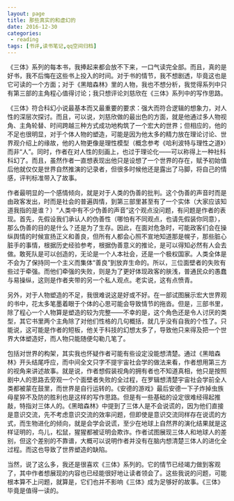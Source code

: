 ```yaml
---
layout: page
title: 那些真实的和虚幻的
date: 2016-12-30
categories:
 - reading
tags: [书评,读书笔记,qq空间归档]
---
```


《三体》系列的每本书，我捧起来都会放不下来，一口气读完全部。而且，真的是好书，我不后悔在这些书上投入的时间。对于书的情节，我不想剧透，毕竟这也是它可读的一个方面；对于《黑暗森林》里的人物，我也不想分析，我觉得系列中只有第三部的主角程心值得讨论；我只想评论刘慈欣在《三体》系列中的写作思路。

《三体》符合科幻小说最基本而又最重要的要求：强大而符合逻辑的想象力，对人性的深层次探讨。而且，可以说，刘慈欣做的最出色的方面，就是他通过多人物视角、主角轮替、时间跨越三种方式成功地构筑了一个宏大的世界；但相应的，他的不足也很明显，对于个体人物的塑造，可能是因为他太多的精力放在理论讨论、世界观介绍上的缘故，他的人物更像是理性模型（概念参考《哈利波特与理性之道》）而非“人”。同时，作者在对人性的刻画上，也过于理论化——可以称得上一种社科科幻了。而且，虽然作者一直想表现出他只是设想了一个世界的存在，赋予初始值后他就仅仅是世界自然推演的记录者，但很多时候他还是露出了马脚，将自己的情感，评判标准带入了故事。

作者最明显的一个感情倾向，就是对于人类的伪善的批判。这个伪善的声音时而是由政客发出，时而是社会的普遍舆情，到第三部里甚至有了一个实体（大家应该知道我指的是谁？）“人类中有不少伪善的声音”这个观点没问题，有问题是作者的表现。首先，先假设我们承认人的伪善性（哪怕有不同观点，也请先假装你同意），那么伪善的目的是什么？还是为了生存。因此，在面对危急时，可能政客们会在操纵舆情的时候宣扬正义和善良，但所有人都会心照不宣地知道那是幌子，那些脏心脏手的事情，根据历史经验参考，根据伪善意义的推论，是可以得知必然有人会去做。敢死队是可以创造的，无论是一个人本社会，还是一个极权国家。人类全体是不会为了保持同一个主义而集体“善良”到放弃生命的。所以，三位面壁者的失败有些过于牵强。而他们牵强的失败，则是为了更好体现政客的肤浅，普通民众的愚蠢与易操纵，这则是作者夹带的另一个私人观点。老实说，这有点愤青。

另外，对于人物塑造的不足，我很难说这是好或不好。在一部试图展示宏大世界观的书中，花太多笔墨着眼于个体的心思可能会导致情节的拖沓。但是，三部书里，除了程心一个人物算是塑造的较为完整——不幸的是，这个角色还是令人讨厌的类型，其它书里两个主角除了对他们性格的几句概括，就几乎没有自我的个性了。只能说，这可能是作者的短板，他关于科技的幻想太多了，导致他只来得及把一个世界大体塑造好，而人物只能随便勾勒几笔了。

包括对世界的构架，其实我也怀疑作者可能有些设定没能想清楚。通过《黑暗森林》开头结尾呼应，而中间全文只字不提宇宙社会学的做法来看，作者想用第三方的视角来讲述故事。就是说，作者想假装视角的拥有者也不知道真相，他只是按照剧中人的思路去旁观一个个面壁者失败的全过程，在罗辑想清楚宇宙社会学前全人类都被蒙在鼓里，而世界是自行运转的。《安德的游戏》最后安德一下子炸掉虫族母星猝不及防的胜利也是这样的写作思路。但是有一些基础的设定很难经得起推敲，特指对三体人的。《黑暗森林》中提到了三体人是不会说谎的，因为他们直接是意识交流，先不考虑意识交流的效率问题，但即使是意识交流同样存在说谎的方式，而生物进化的倾向，就是会学会说谎，至少在地球上自然界的演化结果就是这样证明的，鸟儿，松鼠，猩猩都被证明会欺诈。作者试图展现三体人和地球人的差别，但这个差别的不靠谱，大概可以说明作者并没有在脑内想清楚三体人的进化全过程。而这也导致了世界塑造的缺陷。

当然，说了这么多，我还是很喜欢《三体》系列的。它的情节已经竭力做到客观了，其中作者想展现的内容也已经能很好地让读者领会了。这些我说的问题，可能根本算不上问题，就算是，它们也并不影响《三体》成为足够好的故事。《三体》毕竟是值得一读的。

